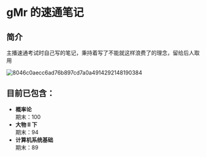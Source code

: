 # gMr 的速通笔记

## 简介

主播速通考试时自己写的笔记，秉持着写了不能就这样浪费了的理念，留给后人取用

![8046c0aecc6ad76b897cd7a0a4914292148190384](https://github.com/user-attachments/assets/d8d79fbb-11e9-45b0-af31-bf89612248a7)

## 目前已包含：

- **概率论**  
  期末：100
- **大物 II 下**  
  期末：94
- **计算机系统基础**  
  期末：89
